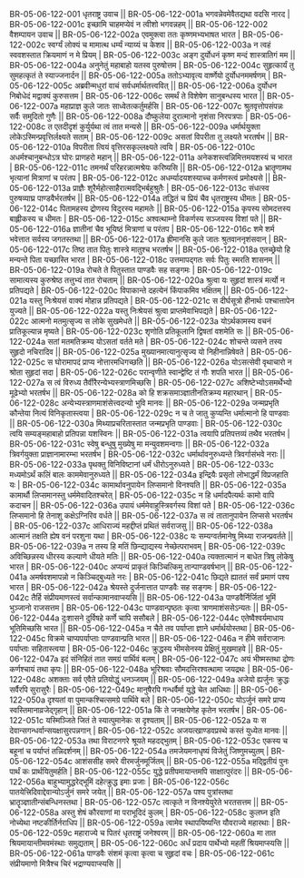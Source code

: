 BR-05-06-122-001  	धृतराष्ट्र उवाच ||
BR-05-06-122-001a	भगवन्नेवमेवैतद्यथा वदसि नारद |
BR-05-06-122-001c	इच्छामि चाहमप्येवं न त्वीशो भगवन्नहम् ||
BR-05-06-122-002  	वैशम्पायन उवाच ||
BR-05-06-122-002a	एवमुक्त्वा ततः कृष्णमभ्यभाषत भारत |
BR-05-06-122-002c	स्वर्ग्यं लोक्यं च मामात्थ धर्म्यं न्याय्यं च केशव ||
BR-05-06-122-003a	न त्वहं स्ववशस्तात क्रियमाणं न मे प्रियम् |
BR-05-06-122-003c	अङ्ग दुर्योधनं कृष्ण मन्दं शास्त्रातिगं मम ||
BR-05-06-122-004a	अनुनेतुं महाबाहो यतस्व पुरुषोत्तम |
BR-05-06-122-004c	सुहृत्कार्यं तु सुमहत्कृतं ते स्याज्जनार्दन ||
BR-05-06-122-005a	ततोऽभ्यावृत्य वार्ष्णेयो दुर्योधनममर्षणम् |
BR-05-06-122-005c	अब्रवीन्मधुरां वाचं सर्वधर्मार्थतत्त्ववित् ||
BR-05-06-122-006a	दुर्योधन निबोधेदं मद्वाक्यं कुरुसत्तम |
BR-05-06-122-006c	समर्थं ते विशेषेण सानुबन्धस्य भारत ||
BR-05-06-122-007a	महाप्राज्ञ कुले जातः साध्वेतत्कर्तुमर्हसि |
BR-05-06-122-007c	श्रुतवृत्तोपसंपन्नः सर्वैः समुदितो गुणैः ||
BR-05-06-122-008a	दौष्कुलेया दुरात्मानो नृशंसा निरपत्रपाः |
BR-05-06-122-008c	त एतदीदृशं कुर्युर्यथा त्वं तात मन्यसे ||
BR-05-06-122-009a	धर्मार्थयुक्ता लोकेऽस्मिन्प्रवृत्तिर्लक्ष्यते सताम् |
BR-05-06-122-009c	असतां विपरीता तु लक्ष्यते भरतर्षभ ||
BR-05-06-122-010a	विपरीता त्वियं वृत्तिरसकृल्लक्ष्यते त्वयि |
BR-05-06-122-010c	अधर्मश्चानुबन्धोऽत्र घोरः प्राणहरो महान् ||
BR-05-06-122-011a	अनेकशस्त्वन्निमित्तमयशस्यं च भारत |
BR-05-06-122-011c	तमनर्थं परिहरन्नात्मश्रेयः करिष्यसि ||
BR-05-06-122-012a	भ्रातॄणामथ भृत्यानां मित्राणां च परंतप |
BR-05-06-122-012c	अधर्म्यादयशस्याच्च कर्मणस्त्वं प्रमोक्ष्यसे ||
BR-05-06-122-013a	प्राज्ञैः शूरैर्महोत्साहैरात्मवद्भिर्बहुश्रुतैः |
BR-05-06-122-013c	संधत्स्व पुरुषव्याघ्र पाण्डवैर्भरतर्षभ ||
BR-05-06-122-014a	तद्धितं च प्रियं चैव धृतराष्ट्रस्य धीमतः |
BR-05-06-122-014c	पितामहस्य द्रोणस्य विदुरस्य महामतेः ||
BR-05-06-122-015a	कृपस्य सोमदत्तस्य बाह्लीकस्य च धीमतः |
BR-05-06-122-015c	अश्वत्थाम्नो विकर्णस्य सञ्जयस्य विशां पते ||
BR-05-06-122-016a	ज्ञातीनां चैव भूयिष्ठं मित्राणां च परंतप |
BR-05-06-122-016c	शमे शर्म भवेत्तात सर्वस्य जगतस्तथा ||
BR-05-06-122-017a	ह्रीमानसि कुले जातः श्रुतवाननृशंसवान् |
BR-05-06-122-017c	तिष्ठ तात पितुः शास्त्रे मातुश्च भरतर्षभ ||
BR-05-06-122-018a	एतच्छ्रेयो हि मन्यन्ते पिता यच्छास्ति भारत |
BR-05-06-122-018c	उत्तमापद्गतः सर्वः पितुः स्मरति शासनम् ||
BR-05-06-122-019a	रोचते ते पितुस्तात पाण्डवैः सह सङ्गमः |
BR-05-06-122-019c	सामात्यस्य कुरुश्रेष्ठ तत्तुभ्यं तात रोचताम् ||
BR-05-06-122-020a	श्रुत्वा यः सुहृदां शास्त्रं मर्त्यो न प्रतिपद्यते |
BR-05-06-122-020c	विपाकान्ते दहत्येनं किंपाकमिव भक्षितम् ||
BR-05-06-122-021a	यस्तु निःश्रेयसं वाक्यं मोहान्न प्रतिपद्यते |
BR-05-06-122-021c	स दीर्घसूत्रो हीनार्थः पश्चात्तापेन युज्यते ||
BR-05-06-122-022a	यस्तु निःश्रेयसं श्रुत्वा प्राप्तमेवाभिपद्यते |
BR-05-06-122-022c	आत्मनो मतमुत्सृज्य स लोके सुखमेधते ||
BR-05-06-122-023a	योऽर्थकामस्य वचनं प्रातिकूल्यान्न मृष्यते |
BR-05-06-122-023c	शृणोति प्रतिकूलानि द्विषतां वशमेति सः ||
BR-05-06-122-024a	सतां मतमतिक्रम्य योऽसतां वर्तते मते |
BR-05-06-122-024c	शोचन्ते व्यसने तस्य सुहृदो नचिरादिव ||
BR-05-06-122-025a	मुख्यानमात्यानुत्सृज्य यो निहीनान्निषेवते |
BR-05-06-122-025c	स घोरामापदं प्राप्य नोत्तारमधिगच्छति ||
BR-05-06-122-026a	योऽसत्सेवी वृथाचारो न श्रोता सुहृदां सदा |
BR-05-06-122-026c	परान्वृणीते स्वान्द्वेष्टि तं गौः शपति भारत ||
BR-05-06-122-027a	स त्वं विरुध्य तैर्वीरैरन्येभ्यस्त्राणमिच्छसि |
BR-05-06-122-027c	अशिष्टेभ्योऽसमर्थेभ्यो मूढेभ्यो भरतर्षभ ||
BR-05-06-122-028a	को हि शक्रसमाञ्ज्ञातीनतिक्रम्य महारथान् |
BR-05-06-122-028c	अन्येभ्यस्त्राणमाशंसेत्त्वदन्यो भुवि मानवः ||
BR-05-06-122-029a	जन्मप्रभृति कौन्तेया नित्यं विनिकृतास्त्वया |
BR-05-06-122-029c	न च ते जातु कुप्यन्ति धर्मात्मानो हि पाण्डवाः ||
BR-05-06-122-030a	मिथ्याप्रचरितास्तात जन्मप्रभृति पाण्डवाः |
BR-05-06-122-030c	त्वयि सम्यङ्महाबाहो प्रतिपन्ना यशस्विनः ||
BR-05-06-122-031a	त्वयापि प्रतिपत्तव्यं तथैव भरतर्षभ |
BR-05-06-122-031c	स्वेषु बन्धुषु मुख्येषु मा मन्युवशमन्वगाः ||
BR-05-06-122-032a	त्रिवर्गयुक्ता प्राज्ञानामारम्भा भरतर्षभ |
BR-05-06-122-032c	धर्मार्थावनुरुध्यन्ते त्रिवर्गासंभवे नराः ||
BR-05-06-122-033a	पृथक्तु विनिविष्टानां धर्मं धीरोऽनुरुध्यते |
BR-05-06-122-033c	मध्यमोऽर्थं कलिं बालः काममेवानुरुध्यते ||
BR-05-06-122-034a	इन्द्रियैः प्रसृतो लोभाद्धर्मं विप्रजहाति यः |
BR-05-06-122-034c	कामार्थावनुपायेन लिप्समानो विनश्यति ||
BR-05-06-122-035a	कामार्थौ लिप्समानस्तु धर्ममेवादितश्चरेत् |
BR-05-06-122-035c	न हि धर्मादपैत्यर्थः कामो वापि कदाचन ||
BR-05-06-122-036a	उपायं धर्ममेवाहुस्त्रिवर्गस्य विशां पते |
BR-05-06-122-036c	लिप्समानो हि तेनाशु कक्षेऽग्निरिव वर्धते ||
BR-05-06-122-037a	स त्वं तातानुपायेन लिप्ससे भरतर्षभ |
BR-05-06-122-037c	आधिराज्यं महद्दीप्तं प्रथितं सर्वराजसु ||
BR-05-06-122-038a	आत्मानं तक्षति ह्येष वनं परशुना यथा |
BR-05-06-122-038c	यः सम्यग्वर्तमानेषु मिथ्या राजन्प्रवर्तते ||
BR-05-06-122-039a	न तस्य हि मतिं छिन्द्याद्यस्य नेच्छेत्पराभवम् |
BR-05-06-122-039c	अविच्छिन्नस्य धीरस्य कल्याणे धीयते मतिः ||
BR-05-06-122-040a	त्यक्तात्मानं न बाधेत त्रिषु लोकेषु भारत |
BR-05-06-122-040c	अप्यन्यं प्राकृतं किञ्चित्किमु तान्पाण्डवर्षभान् ||
BR-05-06-122-041a	अमर्षवशमापन्नो न किञ्चिद्बुध्यते नरः |
BR-05-06-122-041c	छिद्यते ह्याततं सर्वं प्रमाणं पश्य भारत |
BR-05-06-122-042a	श्रेयस्ते दुर्जनात्तात पाण्डवैः सह सङ्गमः |
BR-05-06-122-042c	तैर्हि संप्रीयमाणस्त्वं सर्वान्कामानवाप्स्यसि ||
BR-05-06-122-043a	पाण्डवैर्निर्जितां भूमिं भुञ्जानो राजसत्तम |
BR-05-06-122-043c	पाण्डवान्पृष्ठतः कृत्वा त्राणमाशंससेऽन्यतः ||
BR-05-06-122-044a	दुःशासने दुर्विषहे कर्णे चापि ससौबले |
BR-05-06-122-044c	एतेष्वैश्वर्यमाधाय भूतिमिच्छसि भारत ||
BR-05-06-122-045a	न चैते तव पर्याप्ता ज्ञाने धर्मार्थयोस्तथा |
BR-05-06-122-045c	विक्रमे चाप्यपर्याप्ताः पाण्डवान्प्रति भारत ||
BR-05-06-122-046a	न हीमे सर्वराजानः पर्याप्ताः सहितास्त्वया |
BR-05-06-122-046c	क्रुद्धस्य भीमसेनस्य प्रेक्षितुं मुखमाहवे ||
BR-05-06-122-047a	इदं संनिहितं तात समग्रं पार्थिवं बलम् |
BR-05-06-122-047c	अयं भीष्मस्तथा द्रोणः कर्णश्चायं तथा कृपः ||
BR-05-06-122-048a	भूरिश्रवाः सौमदत्तिरश्वत्थामा जयद्रथः |
BR-05-06-122-048c	अशक्ताः सर्व एवैते प्रतियोद्धुं धनञ्जयम् ||
BR-05-06-122-049a	अजेयो ह्यर्जुनः क्रुद्धः सर्वैरपि सुरासुरैः |
BR-05-06-122-049c	मानुषैरपि गन्धर्वैर्मा युद्धे चेत आधिथाः ||
BR-05-06-122-050a	दृश्यतां वा पुमान्कश्चित्समग्रे पार्थिवे बले |
BR-05-06-122-050c	योऽर्जुनं समरे प्राप्य स्वस्तिमानाव्रजेद्गृहान् ||
BR-05-06-122-051a	किं ते जनक्षयेणेह कृतेन भरतर्षभ |
BR-05-06-122-051c	यस्मिञ्जिते जितं ते स्यात्पुमानेकः स दृश्यताम् ||
BR-05-06-122-052a	यः स देवान्सगन्धर्वान्सयक्षासुरपन्नगान् |
BR-05-06-122-052c	अजयत्खाण्डवप्रस्थे कस्तं युध्येत मानवः ||
BR-05-06-122-053a	तथा विराटनगरे श्रूयते महदद्भुतम् |
BR-05-06-122-053c	एकस्य च बहूनां च पर्याप्तं तन्निदर्शनम् ||
BR-05-06-122-054a	तमजेयमनाधृष्यं विजेतुं जिष्णुमच्युतम् |
BR-05-06-122-054c	आशंससीह समरे वीरमर्जुनमूर्जितम् ||
BR-05-06-122-055a	मद्द्वितीयं पुनः पार्थं कः प्रार्थयितुमर्हति |
BR-05-06-122-055c	युद्धे प्रतीपमायान्तमपि साक्षात्पुरंदरः ||
BR-05-06-122-056a	बाहुभ्यामुद्धरेद्भूमिं दहेत्क्रुद्ध इमाः प्रजाः |
BR-05-06-122-056c	पातयेत्त्रिदिवाद्देवान्योऽर्जुनं समरे जयेत् ||
BR-05-06-122-057a	पश्य पुत्रांस्तथा भ्रातॄञ्ज्ञातीन्संबन्धिनस्तथा |
BR-05-06-122-057c	त्वत्कृते न विनश्येयुरेते भरतसत्तम ||
BR-05-06-122-058a	अस्तु शेषं कौरवाणां मा पराभूदिदं कुलम् |
BR-05-06-122-058c	कुलघ्न इति नोच्येथा नष्टकीर्तिर्नराधिप ||
BR-05-06-122-059a	त्वामेव स्थापयिष्यन्ति यौवराज्ये महारथाः |
BR-05-06-122-059c	महाराज्ये च पितरं धृतराष्ट्रं जनेश्वरम् ||
BR-05-06-122-060a	मा तात श्रियमायान्तीमवमंस्थाः समुद्यताम् |
BR-05-06-122-060c	अर्धं प्रदाय पार्थेभ्यो महतीं श्रियमाप्स्यसि ||
BR-05-06-122-061a	पाण्डवैः संशमं कृत्वा कृत्वा च सुहृदां वचः |
BR-05-06-122-061c	संप्रीयमाणो मित्रैश्च चिरं भद्राण्यवाप्स्यसि ||
